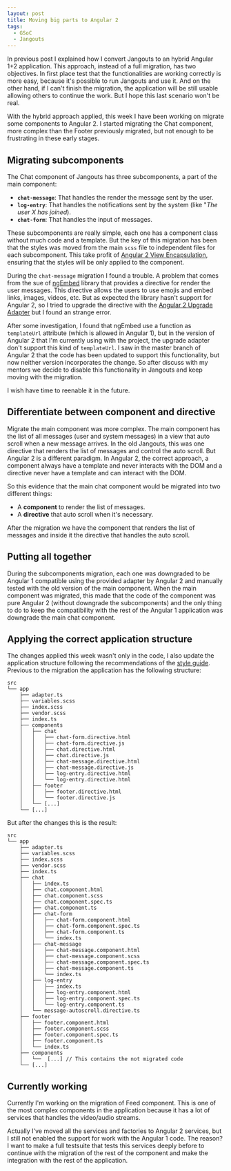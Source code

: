 ```yaml
---
layout: post
title: Moving big parts to Angular 2
tags:
  - GSoC
  - Jangouts
---
```


In previous post I explained how I convert Jangouts to an hybrid Angular 1+2
application. This approach, instead of a full migration, has two objectives. In
first place test that the functionalities are working correctly is more easy,
because it's possible to run Jangouts and use it. And on the other hand, if I
can't finish the migration, the application will be still usable allowing others
to continue the work. But I hope this last scenario won't be real.

With the hybrid approach applied, this week I have been working on migrate some
components to Angular 2. I started migrating the Chat component, more complex
than the Footer previously migrated, but not enough to be frustrating in these
early stages.

## Migrating subcomponents

The Chat component of Jangouts has three subcomponents, a part of the main
component:

- **`chat-message`**: That handles the render the message sent by the user.
- **`log-entry`**: That handles the notifications sent by the system (like "*The user
X has joined*).
- **`chat-form`**: That handles the input of messages.

These subcomponents are really simple, each one has a component class without
much code and a template. But the key of this migration has been that the styles
was moved from the main `scss` file to independent files for each subcomponent.
This take profit of [Angular 2 View Encapsulation](https://angular.io/docs/ts/latest/guide/component-styles.html#!#view-encapsulation),
ensuring that the styles will be only applied to the component.

During the `chat-message` migration I found a trouble. A problem that comes
from the sue of [ngEmbed](https://github.com/ritz078/ng-embed) library that
provides a directive for render the user messages. This directive allows the
users to use emojis and embed links, images, videos, etc. But as expected the
library hasn't support for Angular 2, so I tried to upgrade the directive with
the [Angular 2 Upgrade Adapter](https://angular.io/docs/ts/latest/guide/upgrade.html#!#how-the-upgrade-adapter-works)
but I found an strange error.

After some investigation, I found that ngEmbed use a function as `templateUrl`
attribute (which is allowed in Angular 1), but in the version of Angular 2 that
I'm currently using with the project, the upgrade adapter don't support this
kind of `templateUrl`. I saw in the master branch of Angular 2 that the code
has been updated to support this functionality, but now neither version
incorporates the change. So after discuss with my mentors we decide to disable
this functionality in Jangouts and keep moving with the migration.

I wish have time to reenable it in the future.

## Differentiate between component and directive

Migrate the main component was more complex. The main component has the list of
all messages (user and system messages) in a view that auto scroll when a new
message arrives. In the old Jangouts, this was one directive that renders the
list of messages and control the auto scroll. But Angular 2 is a different
paradigm. In Angular 2, the correct approach, a component always have a template
and never interacts with the DOM and a directive never have a template and can
interact with the DOM.

So this evidence that the main chat component would be migrated into two
different things:

- A **component** to render the list of messages.
- A **directive** that auto scroll when it's necessary.

After the migration we have the component that renders the list of messages and
inside it the directive that handles the auto scroll.

## Putting all together

During the subcomponents migration, each one was downgraded to be Angular 1
compatible using the provided adapter by Angular 2 and manually tested with the
old version of the main component. When the main component was migrated, this
made that the code of the component was pure Angular 2 (without downgrade the
subcomponents) and the only thing to do to keep the compatibility with the rest
of the Angular 1 application was downgrade the main chat component.

## Applying the correct application structure

The changes applied this week wasn't only in the code, I also update the
application structure following the recommendations of the [style guide](https://angular.io/styleguide#!#application-structure_).
Previous to the migration the application has the following structure:

```
src
└── app
    ├── adapter.ts
    ├── variables.scss
    ├── index.scss
    ├── vendor.scss
    ├── index.ts
    ├── components
    │   ├── chat
    │   │   ├── chat-form.directive.html
    │   │   ├── chat-form.directive.js
    │   │   ├── chat.directive.html
    │   │   ├── chat.directive.js
    │   │   ├── chat-message.directive.html
    │   │   ├── chat-message.directive.js
    │   │   ├── log-entry.directive.html
    │   │   └── log-entry.directive.html
    │   ├── footer
    │   │   ├── footer.directive.html
    │   │   └── footer.directive.js
    │   └── [...]
    └── [...]
```

But after the changes this is the result:

```
src
└── app
    ├── adapter.ts
    ├── variables.scss
    ├── index.scss
    ├── vendor.scss
    ├── index.ts
    ├── chat
    │   ├── index.ts
    │   ├── chat.component.html
    │   ├── chat.component.scss
    │   ├── chat.component.spec.ts
    │   ├── chat.component.ts
    │   ├── chat-form
    │   │   ├── chat-form.component.html
    │   │   ├── chat-form.component.spec.ts
    │   │   ├── chat-form.component.ts
    │   │   └── index.ts
    │   ├── chat-message
    │   │   ├── chat-message.component.html
    │   │   ├── chat-message.component.scss
    │   │   ├── chat-message.component.spec.ts
    │   │   ├── chat-message.component.ts
    │   │   └── index.ts
    │   ├── log-entry
    │   │   ├── index.ts
    │   │   ├── log-entry.component.html
    │   │   ├── log-entry.component.spec.ts
    │   │   └── log-entry.component.ts
    │   └── message-autoscroll.directive.ts
    ├── footer
    │   ├── footer.component.html
    │   ├── footer.component.scss
    │   ├── footer.component.spec.ts
    │   ├── footer.component.ts
    │   └── index.ts
    ├── components
    │   └──  [...] // This contains the not migrated code
    └── [...]
```

## Currently working

Currently I'm working on the migration of Feed component. This is one of the
most complex components in the application because it has a lot of services that
handles the video/audio streams.

Actually I've moved all the services and factories to Angular 2 services, but I
still not enabled the support for work with the Angular 1 code. The reason? I
want to make a full testsuite that tests this services deeply before to continue
with the migration of the rest of the component and make the integration with
the rest of the application.


